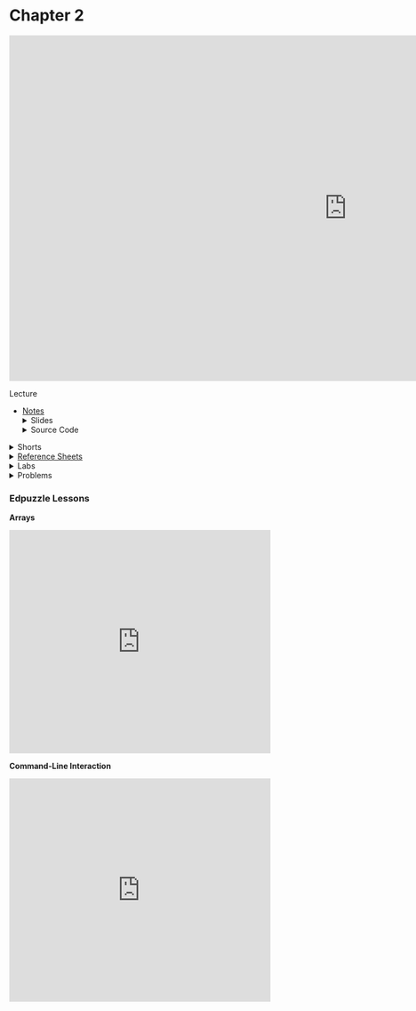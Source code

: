 # Chapter 2

<iframe width="1214" height="622" src="https://www.youtube.com/embed/8PrOp9t0PyQ" frameborder="0" allow="accelerometer; autoplay; clipboard-write; encrypted-media; gyroscope; picture-in-picture" allowfullscreen></iframe>


Lecture  
<ul>
  <li><a href="https://cs50.harvard.edu/ap/2021/curriculum/x/notes/2/">Notes</a></li>
  <details><summary>Slides</summary>
  <ul>
    <li><a href="https://docs.google.com/presentation/d/1BPOm4VNOmlOLKzwOHPYR3FXEXLiJbOW3MSKdp1wMNnk/edit?usp=sharing">Google Slides</a></li>
    <li><a href="https://cdn.cs50.net/2019/fall/lectures/2/lecture2.pdf">PDF</a></li>
  </ul>
  </details>
  <details><summary>Source Code</summary>
  <ul>
    <li><a href="https://cdn.cs50.net/2019/fall/lectures/2/src2/">Index</a></li>
    <li><a href="https://cdn.cs50.net/2019/fall/lectures/2/src2.pdf">PDF</a></li>
    <li><a href="https://cdn.cs50.net/2019/fall/lectures/2/src2.zip">Zip</a></li>
  </ul>
  </details>
</ul>   


<details>  
  <summary>Shorts</summary>
  <ul>
    <li><a href="https://www.youtube.com/embed/b7-0sb-DV84">Functions</a></li>
    <li><a href="https://www.youtube.com/embed/mISkNAfWl8k">Arrays</a></li>
    <li><a href="https://www.youtube.com/embed/AI6Ccfno6Pk">Command Line Arguments</a></li>
    <li><a href="https://www.youtube.com/embed/GiFbdVGjF9I">Variables and Scope</a></li>
   </ul>
</details>

<details>  
  <summary><a href="\ap\assets\pdfs\ch2_ref_sheets.pdf">Reference Sheets</a></summary>
  <ul>
    <li><a href="\ap\assets\pdfs\compiling.pdf">Compiling</a></li>
    <li><a href="\ap\assets\pdfs\bugs_and_debugging.pdf">Bugs and Debugging</a></li>
    <li><a href="\ap\assets\pdfs\arrays_and_strings.pdf">Arrays and Strings</a></li>
    <li><a href="\ap\assets\pdfs\command-line_interaction.pdf">Command-Line Interaction</a></li>
    <li><a href="\ap\assets\pdfs\typecasting.pdf">Typecasting</a></li>
    <li><a href="\ap\assets\pdfs\exit_codes.pdf">Exit Codes</a></li>
  </ul>
</details>

<details>  
  <summary>Labs</summary>
  <ul>
    <li><a href="https://lab.cs50.io/candib80/cs50labs/c/shining/">Shining</a></li>
    <li><a href="https://lab.cs50.io/candib80/cs50labs/c/garbage/">Garbage Values</a></li>
    <li><a href="">Coming Soon</a></li>
  </ul>
</details>

<details>  
  <summary>Problems</summary>
  <ul>
    <li><a href="https://cs50.harvard.edu/ap/2021/curriculum/x/psets/2/readability/">Readability</a></li>
    <li><a href="https://cs50.harvard.edu/ap/2021/curriculum/x/psets/2/caesar/">Caesar</a>, for those less comfortable</li>
    <li><a href="https://cs50.harvard.edu/ap/2021/curriculum/x/psets/2/substitution/">Substitution</a>, for those more comfortable</li>
  </ul>
</details>

<!-- * Demos
  * [Sorting Algorithms Animations](https://www.toptal.com/developers/sorting-algorithms)
  * [What different sorting algorithms sound like](https://www.youtube.com/watch?v=t8g-iYGHpEA)

* Shorts
  * [Algorithms summary](https://www.youtube.com/watch?v=ktWL3nN38ZA)
  * [Functions](https://www.youtube.com/watch?v=b7-0sb-DV84)
  * [Debugging](https://www.youtube.com/watch?v=w4TAY2HPLEg)
  * [Arrays](https://www.youtube.com/watch?v=mISkNAfWl8k)
  * [Command line](https://www.youtube.com/watch?v=thL7ILwRNMM)
  * [Linear search](https://www.youtube.com/watch?v=TwsgCHYmbbA)
  * [Bubble sort](https://www.youtube.com/watch?v=RT-hUXUWQ2I)
  * [Insertion sort](https://www.youtube.com/watch?v=O0VbBkUvriI)
  * [Selection sort](https://www.youtube.com/watch?v=3hH8kTHFw2A)
  * [Binary search](https://www.youtube.com/watch?v=T98PIp4omUA)
  * [Recursion](https://www.youtube.com/watch?v=mz6tAJMVmfM)
  * [Call Stack](https://www.youtube.com/watch?v=aCPkszeKRa4)
  * [Merge sort](https://www.youtube.com/watch?v=Ns7tGNbtvV4)
-->

### Edpuzzle Lessons

**Arrays**  
<iframe width="470" height="402" src="https://edpuzzle.com/embed/assignments/5db6042c526f95408f4250a4/watch" frameborder="0" allowfullscreen></iframe>

**Command-Line Interaction**  
<iframe width="470" height="402" src="https://edpuzzle.com/embed/assignments/5db6f00ad49a694087d95cb2/watch" frameborder="0" allowfullscreen></iframe>

<!-- **Algorithm Summary**  
<iframe width="470" height="402" src="https://edpuzzle.com/embed/assignments/5db6f58153fc45409b150cec/watch" frameborder="0" allowfullscreen></iframe>

**Recursion**  
<iframe width="470" height="402" src="https://edpuzzle.com/embed/assignments/5db70cfb2c973e40b433e902/watch" frameborder="0" allowfullscreen></iframe> -->

